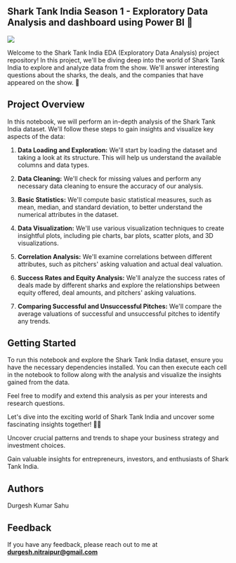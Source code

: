 ## Shark Tank India Season 1 - Exploratory Data Analysis and dashboard using Power BI 🦈

![](https://i.makeagif.com/media/7-24-2016/4vk-_X.gif)

Welcome to the Shark Tank India EDA (Exploratory Data Analysis) project repository! In this project, we'll be diving deep into the world of Shark Tank India to explore and analyze data from the show. We'll answer interesting questions about the sharks, the deals, and the companies that have appeared on the show. 🦈

## Project Overview

In this notebook, we will perform an in-depth analysis of the Shark Tank India dataset. We'll follow these steps to gain insights and visualize key aspects of the data:

1. **Data Loading and Exploration:** We'll start by loading the dataset and taking a look at its structure. This will help us understand the available columns and data types.

2. **Data Cleaning:** We'll check for missing values and perform any necessary data cleaning to ensure the accuracy of our analysis.

3. **Basic Statistics:** We'll compute basic statistical measures, such as mean, median, and standard deviation, to better understand the numerical attributes in the dataset.

4. **Data Visualization:** We'll use various visualization techniques to create insightful plots, including pie charts, bar plots, scatter plots, and 3D visualizations.

5. **Correlation Analysis:** We'll examine correlations between different attributes, such as pitchers' asking valuation and actual deal valuation.

6. **Success Rates and Equity Analysis:** We'll analyze the success rates of deals made by different sharks and explore the relationships between equity offered, deal amounts, and pitchers' asking valuations.

7. **Comparing Successful and Unsuccessful Pitches:** We'll compare the average valuations of successful and unsuccessful pitches to identify any trends.

## Getting Started

To run this notebook and explore the Shark Tank India dataset, ensure you have the necessary dependencies installed. You can then execute each cell in the notebook to follow along with the analysis and visualize the insights gained from the data.

Feel free to modify and extend this analysis as per your interests and research questions.

Let's dive into the exciting world of Shark Tank India and uncover some fascinating insights together! 🦈🚀

Uncover crucial patterns and trends to shape your business strategy and investment choices.

Gain valuable insights for entrepreneurs, investors, and enthusiasts of Shark Tank India.

## Authors

Durgesh Kumar Sahu

## Feedback

If you have any feedback, please reach out to me at **durgesh.nitraipur@gmail.com**
